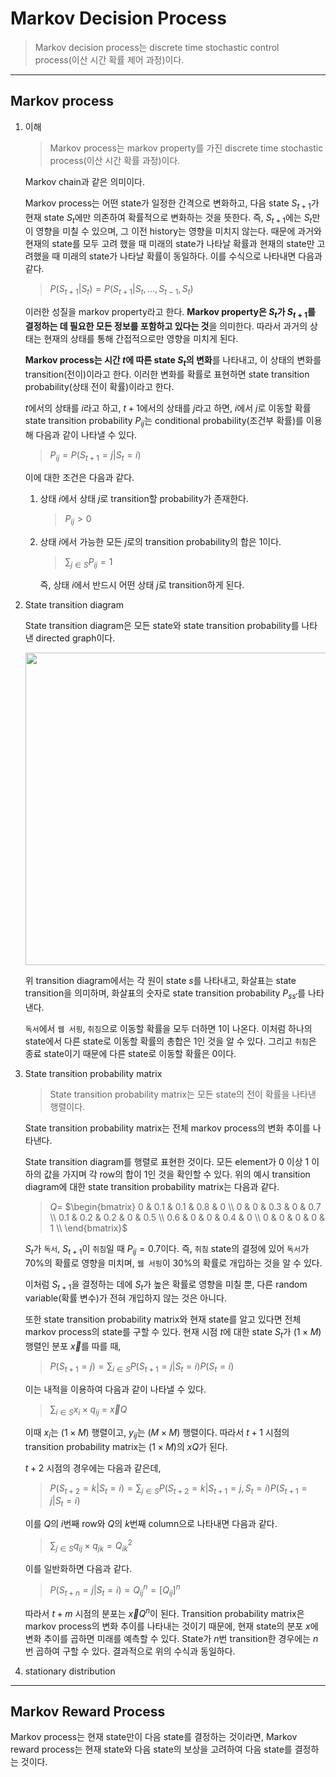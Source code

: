 # Markov Decision Process

> Markov decision process는 discrete time stochastic control process(이산 시간 확률 제어 과정)이다.

---

## Markov process

1. 이해

   > Markov process는 markov property를 가진 discrete time stochastic process(이산 시간 확률 과정)이다.

   Markov chain과 같은 의미이다.

   Markov process는 어떤 state가 일정한 간격으로 변화하고, 다음 state $S_{t+1}$가 현재 state $S_{t}$에만 의존하여 확률적으로 변화하는 것을 뜻한다. 즉, $S_{t+1}$에는 $S_{t}$만이 영향을 미칠 수 있으며, 그 이전 history는 영향을 미치지 않는다. 때문에 과거와 현재의 state를 모두 고려 했을 때 미래의 state가 나타날 확률과 현재의 state만 고려했을 때 미래의 state가 나타날 확률이 동일하다. 이를 수식으로 나타내면 다음과 같다.

   > $P(S_{t+1} | S_{t}) = P(S_{t+1} | S_{t}, ..., S_{t-1}, S_{t})$

   이러한 성질을 markov property라고 한다. **Markov property은 $S_{t}$가 $S_{t+1}$를 결정하는 데 필요한 모든 정보를 포함하고 있다는 것**을 의미한다. 따라서 과거의 상태는 현재의 상태를 통해 간접적으로만 영향을 미치게 된다.

   **Markov process는 시간 $t$에 따른 state $S_{t}$의 변화**를 나타내고, 이 상태의 변화를 transition(전이)이라고 한다. 이러한 변화를 확률로 표현하면 state transition probability(상태 전이 확률)이라고 한다.

   $t$에서의 상태를 $i$라고 하고, $t+1$에서의 상태를 $j$라고 하면, $i$에서 $j$로 이동할 확률 state transition probability $P_{ij}$는 conditional probability(조건부 확률)를 이용해 다음과 같이 나타낼 수 있다.

   > $P_{ij} = P(S_{t+1} = j | S_{t} = i)$

   이에 대한 조건은 다음과 같다.

   1. 상태 $i$에서 상태 $j$로 transition할 probability가 존재한다.

      > $P_{ij}>0$

   2. 상태 $i$에서 가능한 모든 $j$로의 transition probability의 합은 1이다.

      > $\sum_{j \in S} P_{ij} = 1$

      즉, 상태 $i$에서 반드시 어떤 상태 $j$로 transition하게 된다.

2. State transition diagram

   State transition diagram은 모든 state와 state transition probability를 나타낸 directed graph이다.

   <img src="https://github.com/user-attachments/assets/64d2ec4f-2564-4191-b2fe-567a06bb4f98" width="500">

   위 transition diagram에서는 각 원이 state $s$를 나타내고, 화살표는 state transition을 의미하며, 화살표의 숫자로 state transition probability $P_{ss'}$를 나타낸다.

   `독서`에서 `웹 서핑`, `취침`으로 이동할 확률을 모두 더하면 1이 나온다. 이처럼 하나의 state에서 다른 state로 이동할 확률의 총합은 1인 것을 알 수 있다. 그리고 `취침`은 종료 state이기 때문에 다른 state로 이동할 확률은 0이다.

3. State transition probability matrix

   > State transition probability matrix는 모든 state의 전이 확률을 나타낸 행렬이다.

   State transition probability matrix는 전체 markov process의 변화 추이를 나타낸다.

   State transition diagram를 행렬로 표현한 것이다. 모든 element가 0 이상 1 이하의 값을 가지며 각 row의 합이 1인 것을 확인할 수 있다. 위의 예시 transition diagram에 대한 state transition probability matrix는 다음과 같다.

   > $Q =$ $\begin{bmatrix} 0 & 0.1 & 0.1 & 0.8 & 0 \\ 0 & 0 & 0.3 & 0 & 0.7 \\ 0.1 & 0.2 & 0.2 & 0 & 0.5 \\ 0.6 & 0 & 0 & 0.4 & 0 \\ 0 & 0 & 0 & 0 & 1 \\ \end{bmatrix}$

   $S_t$가 `독서`, $S_{t+1}$이 `취침`일 때 $P_{ij} = 0.7$이다. 즉, `취침` state의 결정에 있어 `독서`가 70%의 확률로 영향을 미치며, `웹 서핑`이 30%의 확률로 개입하는 것을 알 수 있다.

   이처럼 $S_{t+1}$을 결정하는 데에 $S_{t}$가 높은 확률로 영향을 미칠 뿐, 다른 random variable(확률 변수)가 전혀 개입하지 않는 것은 아니다.

   또한 state transition probability matrix와 현재 state를 알고 있다면 전체 markov process의 state를 구할 수 있다. 현재 시점 $t$에 대한 state $S_t$가 $(1\times M)$ 행렬인 분포 $\vec{x}$를 따를 때,

   > $P(S_{t+1} = j) = \displaystyle\sum_{i \in S} P(S_{t+1} = j | S_t = i)P(S_t = i)$

   이는 내적을 이용하여 다음과 같이 나타낼 수 있다.

   > $\displaystyle\sum_{i \in S} x_{i} \times q_{ij}$ = $\vec{x}Q$

   이때 $x_i$는 $(1\times M)$ 행렬이고, $y_{ij}$는 $(M\times M)$ 행렬이다. 따라서 $t+1$ 시점의 transition probability matrix는 $(1\times M)$의 $xQ$가 된다.

   $t+2$ 시점의 경우에는 다음과 같은데,

   > $P(S_{t+2} = k|S_{t} = i) = \displaystyle\sum_{j \in S} P(S_{t+2} = k | S_{t+1} = j,S_{t} = i)P(S_{t+1} = j|S_{t}=i)$

   이를 $Q$의 $i$번째 row와 $Q$의 $k$번째 column으로 나타내면 다음과 같다.

   > $\displaystyle\sum_{j \in S} q_{ij} \times q_{jk} = Q^{2}_{ik}$

   이를 일반화하면 다음과 같다.

   > $P(S_{t+n}=j|S_{t}=i) = Q^{n}_{ij} = [Q_{ij}]^{n}$

   따라서 $t+m$ 시점의 분포는 $\vec{x}Q^{n}$이 된다. Transition probability matrix은 markov process의 변화 추이를 나타내는 것이기 때문에, 현재 state의 분포 $x$에 변화 추이를 곱하면 미래를 예측할 수 있다. State가 $n$번 transition한 경우에는 $n$번 곱하여 구할 수 있다. 결과적으로 위의 수식과 동일하다.

4. stationary distribution

---

## Markov Reward Process

Markov process는 현재 state만이 다음 state를 결정하는 것이라면, Markov reward process는 현재 state와 다음 state의 보상을 고려하여 다음 state를 결정하는 것이다.
